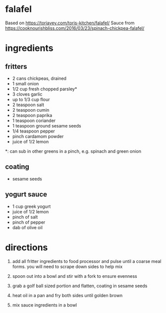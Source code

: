 # falafel
Based on https://toriavey.com/toris-kitchen/falafel/
Sauce from https://cooknourishbliss.com/2016/03/23/spinach-chickpea-falafel/

# ingredients

## fritters
- 2 cans chickpeas, drained
- 1 small onion
- 1/2 cup fresh chopped parsley*
- 3 cloves garlic
- up to 1/3 cup flour
- 2 teaspoon salt
- 2 teaspoon cumin
- 2 teaspoon paprika
- 1 teaspoon coriander
- 1 teaspoon ground sesame seeds
- 1/4 teaspoon pepper
- pinch cardamom powder
- juice of 1/2 lemon

*: can sub in other greens in a pinch, e.g. spinach and green onion

## coating
- sesame seeds

## yogurt sauce
- 1 cup greek yogurt
- juice of 1/2 lemon
- pinch of salt
- pinch of pepper
- dab of olive oil

# directions
1. add all fritter ingredients to food processor and pulse until a coarse meal
   forms. you will need to scrape down sides to help mix

1. spoon out into a bowl and stir with a fork to ensure evenness

1. grab a golf ball sized portion and flatten, coating in sesame seeds

1. heat oil in a pan and fry both sides until golden brown

1. mix sauce ingredients in a bowl
